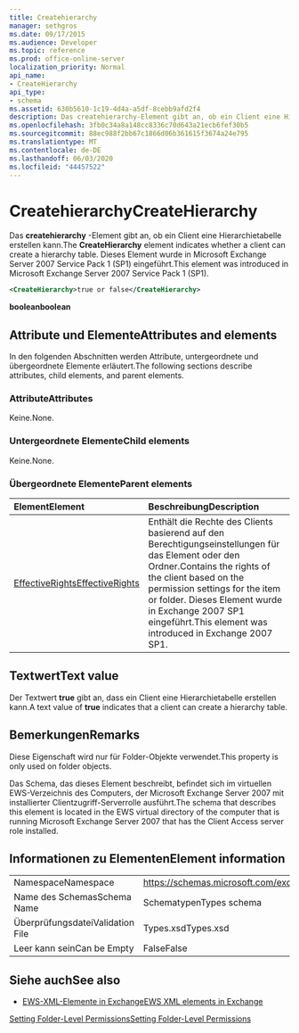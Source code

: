 ```yaml
---
title: Createhierarchy
manager: sethgros
ms.date: 09/17/2015
ms.audience: Developer
ms.topic: reference
ms.prod: office-online-server
localization_priority: Normal
api_name:
- CreateHierarchy
api_type:
- schema
ms.assetid: 630b5610-1c19-4d4a-a5df-8cebb9afd2f4
description: Das createhierarchy-Element gibt an, ob ein Client eine Hierarchietabelle erstellen kann. Dieses Element wurde in Microsoft Exchange Server 2007 Service Pack 1 (SP1) eingeführt.
ms.openlocfilehash: 3fb0c34a8a148cc8336c70d643a21ecb6fef30b5
ms.sourcegitcommit: 88ec988f2bb67c1866d06b361615f3674a24e795
ms.translationtype: MT
ms.contentlocale: de-DE
ms.lasthandoff: 06/03/2020
ms.locfileid: "44457522"
---
```

# <a name="createhierarchy"></a><span data-ttu-id="f7deb-104">Createhierarchy</span><span class="sxs-lookup"><span data-stu-id="f7deb-104">CreateHierarchy</span></span>

<span data-ttu-id="f7deb-105">Das **createhierarchy** -Element gibt an, ob ein Client eine Hierarchietabelle erstellen kann.</span><span class="sxs-lookup"><span data-stu-id="f7deb-105">The **CreateHierarchy** element indicates whether a client can create a hierarchy table.</span></span> <span data-ttu-id="f7deb-106">Dieses Element wurde in Microsoft Exchange Server 2007 Service Pack 1 (SP1) eingeführt.</span><span class="sxs-lookup"><span data-stu-id="f7deb-106">This element was introduced in Microsoft Exchange Server 2007 Service Pack 1 (SP1).</span></span> 
  
```xml
<CreateHierarchy>true or false</CreateHierarchy>
```

 <span data-ttu-id="f7deb-107">**boolean**</span><span class="sxs-lookup"><span data-stu-id="f7deb-107">**boolean**</span></span>
## <a name="attributes-and-elements"></a><span data-ttu-id="f7deb-108">Attribute und Elemente</span><span class="sxs-lookup"><span data-stu-id="f7deb-108">Attributes and elements</span></span>

<span data-ttu-id="f7deb-109">In den folgenden Abschnitten werden Attribute, untergeordnete und übergeordnete Elemente erläutert.</span><span class="sxs-lookup"><span data-stu-id="f7deb-109">The following sections describe attributes, child elements, and parent elements.</span></span>
  
### <a name="attributes"></a><span data-ttu-id="f7deb-110">Attribute</span><span class="sxs-lookup"><span data-stu-id="f7deb-110">Attributes</span></span>

<span data-ttu-id="f7deb-111">Keine.</span><span class="sxs-lookup"><span data-stu-id="f7deb-111">None.</span></span>
  
### <a name="child-elements"></a><span data-ttu-id="f7deb-112">Untergeordnete Elemente</span><span class="sxs-lookup"><span data-stu-id="f7deb-112">Child elements</span></span>

<span data-ttu-id="f7deb-113">Keine.</span><span class="sxs-lookup"><span data-stu-id="f7deb-113">None.</span></span>
  
### <a name="parent-elements"></a><span data-ttu-id="f7deb-114">Übergeordnete Elemente</span><span class="sxs-lookup"><span data-stu-id="f7deb-114">Parent elements</span></span>

|<span data-ttu-id="f7deb-115">**Element**</span><span class="sxs-lookup"><span data-stu-id="f7deb-115">**Element**</span></span>|<span data-ttu-id="f7deb-116">**Beschreibung**</span><span class="sxs-lookup"><span data-stu-id="f7deb-116">**Description**</span></span>|
|:-----|:-----|
|[<span data-ttu-id="f7deb-117">EffectiveRights</span><span class="sxs-lookup"><span data-stu-id="f7deb-117">EffectiveRights</span></span>](effectiverights.md) <br/> |<span data-ttu-id="f7deb-118">Enthält die Rechte des Clients basierend auf den Berechtigungseinstellungen für das Element oder den Ordner.</span><span class="sxs-lookup"><span data-stu-id="f7deb-118">Contains the rights of the client based on the permission settings for the item or folder.</span></span> <span data-ttu-id="f7deb-119">Dieses Element wurde in Exchange 2007 SP1 eingeführt.</span><span class="sxs-lookup"><span data-stu-id="f7deb-119">This element was introduced in Exchange 2007 SP1.</span></span>  <br/> |
   
## <a name="text-value"></a><span data-ttu-id="f7deb-120">Textwert</span><span class="sxs-lookup"><span data-stu-id="f7deb-120">Text value</span></span>

<span data-ttu-id="f7deb-121">Der Textwert **true** gibt an, dass ein Client eine Hierarchietabelle erstellen kann.</span><span class="sxs-lookup"><span data-stu-id="f7deb-121">A text value of **true** indicates that a client can create a hierarchy table.</span></span> 
  
## <a name="remarks"></a><span data-ttu-id="f7deb-122">Bemerkungen</span><span class="sxs-lookup"><span data-stu-id="f7deb-122">Remarks</span></span>

<span data-ttu-id="f7deb-123">Diese Eigenschaft wird nur für Folder-Objekte verwendet.</span><span class="sxs-lookup"><span data-stu-id="f7deb-123">This property is only used on folder objects.</span></span>
  
<span data-ttu-id="f7deb-124">Das Schema, das dieses Element beschreibt, befindet sich im virtuellen EWS-Verzeichnis des Computers, der Microsoft Exchange Server 2007 mit installierter Clientzugriff-Serverrolle ausführt.</span><span class="sxs-lookup"><span data-stu-id="f7deb-124">The schema that describes this element is located in the EWS virtual directory of the computer that is running Microsoft Exchange Server 2007 that has the Client Access server role installed.</span></span>
  
## <a name="element-information"></a><span data-ttu-id="f7deb-125">Informationen zu Elementen</span><span class="sxs-lookup"><span data-stu-id="f7deb-125">Element information</span></span>

|||
|:-----|:-----|
|<span data-ttu-id="f7deb-126">Namespace</span><span class="sxs-lookup"><span data-stu-id="f7deb-126">Namespace</span></span>  <br/> |https://schemas.microsoft.com/exchange/services/2006/types  <br/> |
|<span data-ttu-id="f7deb-127">Name des Schemas</span><span class="sxs-lookup"><span data-stu-id="f7deb-127">Schema Name</span></span>  <br/> |<span data-ttu-id="f7deb-128">Schematypen</span><span class="sxs-lookup"><span data-stu-id="f7deb-128">Types schema</span></span>  <br/> |
|<span data-ttu-id="f7deb-129">Überprüfungsdatei</span><span class="sxs-lookup"><span data-stu-id="f7deb-129">Validation File</span></span>  <br/> |<span data-ttu-id="f7deb-130">Types.xsd</span><span class="sxs-lookup"><span data-stu-id="f7deb-130">Types.xsd</span></span>  <br/> |
|<span data-ttu-id="f7deb-131">Leer kann sein</span><span class="sxs-lookup"><span data-stu-id="f7deb-131">Can be Empty</span></span>  <br/> |<span data-ttu-id="f7deb-132">False</span><span class="sxs-lookup"><span data-stu-id="f7deb-132">False</span></span>  <br/> |
   
## <a name="see-also"></a><span data-ttu-id="f7deb-133">Siehe auch</span><span class="sxs-lookup"><span data-stu-id="f7deb-133">See also</span></span>



- [<span data-ttu-id="f7deb-134">EWS-XML-Elemente in Exchange</span><span class="sxs-lookup"><span data-stu-id="f7deb-134">EWS XML elements in Exchange</span></span>](ews-xml-elements-in-exchange.md)


[<span data-ttu-id="f7deb-135">Setting Folder-Level Permissions</span><span class="sxs-lookup"><span data-stu-id="f7deb-135">Setting Folder-Level Permissions</span></span>](https://msdn.microsoft.com/library/c7530e86-5112-401c-b10a-9c054ae59f07%28Office.15%29.aspx)

